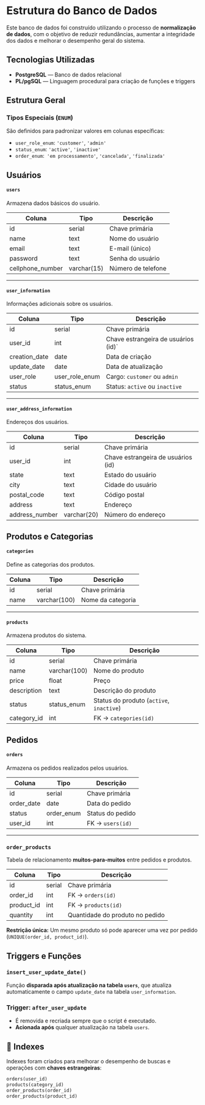 # Estrutura do Banco de Dados 

Este banco de dados foi construído utilizando o processo de **normalização de dados**, com o objetivo de reduzir redundâncias, aumentar a integridade dos dados e melhorar o desempenho geral do sistema.


## Tecnologias Utilizadas

- **PostgreSQL** — Banco de dados relacional
- **PL/pgSQL** — Linguagem procedural para criação de funções e triggers


## Estrutura Geral

### Tipos Especiais (`ENUM`)

São definidos para padronizar valores em colunas específicas:

- `user_role_enum`: `'customer'`, `'admin'`
- `status_enum`: `'active'`, `'inactive'`
- `order_enum`:` 'em processamento'`, `'cancelada'`, `'finalizada'`


## Usuários

#### `users`

Armazena dados básicos do usuário.

| Coluna            | Tipo        | Descrição                        |
|------------------|-------------|----------------------------------|
| id               | serial      | Chave primária                  |
| name             | text        | Nome do usuário                 |
| email            | text        | E-mail (único)                  |
| password         | text        | Senha do usuário                |
| cellphone_number | varchar(15) | Número de telefone              |

---
#### `user_information`

Informações adicionais sobre os usuários.

| Coluna        | Tipo             | Descrição                                   |
|---------------|------------------|---------------------------------------------|
| id            | serial           | Chave primária                             |
| user_id       | int              | Chave estrangeira de usuários (id)`                           |
| creation_date | date             | Data de criação                            |
| update_date   | date             | Data de atualização                        |
| user_role     | user_role_enum   | Cargo: `customer` ou `admin`               |
| status        | status_enum      | Status: `active` ou `inactive`             |

---

#### `user_address_information`

Endereços dos usuários.

| Coluna         | Tipo         | Descrição              |
|----------------|--------------|------------------------|
| id             | serial       | Chave primária        |
| user_id        | int          | Chave estrangeira de usuários (id)|
| state          | text         | Estado do usuário     |
| city           | text         | Cidade do usuário     |
| postal_code    | text         | Código postal         |
| address        | text         | Endereço              |
| address_number | varchar(20)  | Número do endereço    |


## Produtos e Categorias

#### `categories`

Define as categorias dos produtos.

| Coluna | Tipo          | Descrição        |
|--------|---------------|------------------|
| id     | serial        | Chave primária   |
| name   | varchar(100)  | Nome da categoria|

---

#### `products`

Armazena produtos do sistema.

| Coluna      | Tipo         | Descrição                        |
|-------------|--------------|----------------------------------|
| id          | serial       | Chave primária                  |
| name        | varchar(100) | Nome do produto                 |
| price       | float        | Preço                           |
| description | text         | Descrição do produto            |
| status      | status_enum  | Status do produto (`active`, `inactive`) |
| category_id | int          | FK → `categories(id)`           |


## Pedidos

#### `orders`

Armazena os pedidos realizados pelos usuários.

| Coluna     | Tipo         | Descrição                                 |
|------------|--------------|-------------------------------------------|
| id         | serial       | Chave primária                           |
| order_date | date         | Data do pedido                           |
| status     | order_enum   | Status do pedido                         |
| user_id    | int          | FK → `users(id)`                         |

---

### `order_products`

Tabela de relacionamento **muitos-para-muitos** entre pedidos e produtos.

| Coluna     | Tipo   | Descrição                             |
|------------|--------|---------------------------------------|
| id         | serial | Chave primária                       |
| order_id   | int    | FK → `orders(id)`                    |
| product_id | int    | FK → `products(id)`                  |
| quantity   | int    | Quantidade do produto no pedido      |

**Restrição única:** Um mesmo produto só pode aparecer uma vez por pedido (`UNIQUE(order_id, product_id)`).


## Triggers e Funções

### `insert_user_update_date()`

Função **disparada após atualização na tabela `users`**, que atualiza automaticamente o campo `update_date` na tabela `user_information`.

### Trigger: `after_user_update`

- É removida e recriada sempre que o script é executado.
- **Acionada após** qualquer atualização na tabela `users`.


## 🚀 Indexes

Indexes foram criados para melhorar o desempenho de buscas e operações com **chaves estrangeiras**:

```sql
orders(user_id)
products(category_id)
order_products(order_id)
order_products(product_id)
